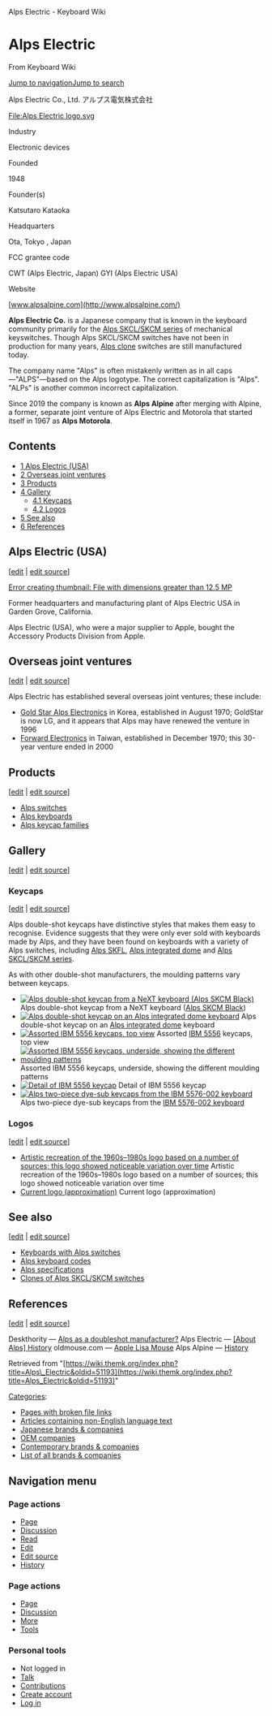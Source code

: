 Alps Electric - Keyboard Wiki

Alps Electric
=============

From Keyboard Wiki 

[Jump to navigation](https://wiki.themk.org/index.php/Alps_Electric#column-one)[Jump to search](https://wiki.themk.org/index.php/Alps_Electric#searchInput)

Alps Electric Co., Ltd.
アルプス電気株式会社

[File:Alps Electric logo.svg](https://wiki.themk.org/index.php?title=Special:Upload&wpDestFile=Alps_Electric_logo.svg "File:Alps Electric logo.svg")

Industry

Electronic devices

Founded

1948

Founder(s)

Katsutaro Kataoka

Headquarters

Ota, Tokyo ,  Japan

FCC grantee code

CWT (Alps Electric, Japan)
GYI (Alps Electric USA)

Website

[www.alpsalpine.com](http://www.alpsalpine.com/)

**Alps Electric Co.** is a Japanese company that is known in the keyboard community primarily for the [Alps SKCL/SKCM series](https://wiki.themk.org/index.php/Alps_SKCL/SKCM_series "Alps SKCL/SKCM series") of mechanical keyswitches. Though Alps SKCL/SKCM switches have not been in production for many years, [Alps clone](https://wiki.themk.org/index.php/Alps_clone "Alps clone") switches are still manufactured today.

The company name "Alps" is often mistakenly written as in all caps—"ALPS"—based on the Alps logotype. The correct capitalization is "Alps".<ref name="Alps-history" /> "ALPs" is another common incorrect capitalization.

Since 2019 the company is known as **Alps Alpine** after merging with Alpine, a former, separate joint venture of Alps Electric and Motorola that started itself in 1967 as **Alps Motorola**.<ref name="AlpsAlpine" />

Contents
--------

*   [1  Alps Electric (USA)](https://wiki.themk.org/index.php/Alps_Electric#Alps_Electric_\(USA\))
*   [2  Overseas joint ventures](https://wiki.themk.org/index.php/Alps_Electric#Overseas_joint_ventures)
*   [3  Products](https://wiki.themk.org/index.php/Alps_Electric#Products)
*   [4  Gallery](https://wiki.themk.org/index.php/Alps_Electric#Gallery)
    *   [4.1  Keycaps](https://wiki.themk.org/index.php/Alps_Electric#Keycaps)
    *   [4.2  Logos](https://wiki.themk.org/index.php/Alps_Electric#Logos)
*   [5  See also](https://wiki.themk.org/index.php/Alps_Electric#See_also)
*   [6  References](https://wiki.themk.org/index.php/Alps_Electric#References)

Alps Electric (USA)
-------------------

\[[edit](https://wiki.themk.org/index.php?title=Alps_Electric&veaction=edit&section=1 "Edit section: Alps Electric (USA)") | [edit source](https://wiki.themk.org/index.php?title=Alps_Electric&action=edit&section=1 "Edit section's source code: Alps Electric (USA)")\]

[Error creating thumbnail: File with dimensions greater than 12.5 MP](https://wiki.themk.org/index.php/File:Alps_Electric_USA_Former_Headquarters_2021.JPG "File:Alps Electric USA Former Headquarters 2021.JPG")

Former headquarters and manufacturing plant of Alps Electric USA in Garden Grove, California.

Alps Electric (USA), who were a major supplier to Apple, bought the Accessory Products Division from Apple.<ref name="oldmouse-Alps-USA" />

Overseas joint ventures
-----------------------

\[[edit](https://wiki.themk.org/index.php?title=Alps_Electric&veaction=edit&section=2 "Edit section: Overseas joint ventures") | [edit source](https://wiki.themk.org/index.php?title=Alps_Electric&action=edit&section=2 "Edit section's source code: Overseas joint ventures")\]

Alps Electric has established several overseas joint ventures; these include:

*   [Gold Star Alps Electronics](https://wiki.themk.org/index.php/Gold_Star_Alps_Electronics "Gold Star Alps Electronics") in Korea, established in August 1970; GoldStar is now LG, and it appears that Alps may have renewed the venture in 1996<ref name="Alps-history" />
*   [Forward Electronics](https://wiki.themk.org/index.php/Forward_Electronics "Forward Electronics") in Taiwan, established in December 1970; this 30-year venture ended in 2000

Products
--------

\[[edit](https://wiki.themk.org/index.php?title=Alps_Electric&veaction=edit&section=3 "Edit section: Products") | [edit source](https://wiki.themk.org/index.php?title=Alps_Electric&action=edit&section=3 "Edit section's source code: Products")\]

*   [Alps switches](https://wiki.themk.org/index.php/Category:Alps_switches "Category:Alps switches")
*   [Alps keyboards](https://wiki.themk.org/index.php/Category:Alps_keyboards "Category:Alps keyboards")
*   [Alps keycap families](https://wiki.themk.org/index.php/Category:Alps_keycap_families "Category:Alps keycap families")

Gallery
-------

\[[edit](https://wiki.themk.org/index.php?title=Alps_Electric&veaction=edit&section=4 "Edit section: Gallery") | [edit source](https://wiki.themk.org/index.php?title=Alps_Electric&action=edit&section=4 "Edit section's source code: Gallery")\]

### Keycaps

\[[edit](https://wiki.themk.org/index.php?title=Alps_Electric&veaction=edit&section=5 "Edit section: Keycaps") | [edit source](https://wiki.themk.org/index.php?title=Alps_Electric&action=edit&section=5 "Edit section's source code: Keycaps")\]

Alps double-shot keycaps have distinctive styles that makes them easy to recognise. Evidence suggests that they were only ever sold with keyboards made by Alps, and they have been found on keyboards with a variety of Alps switches, including [Alps SKFL](https://wiki.themk.org/index.php/Alps_SKFL "Alps SKFL"), [Alps integrated dome](https://wiki.themk.org/index.php/Alps_integrated_dome "Alps integrated dome") and [Alps SKCL/SKCM series](https://wiki.themk.org/index.php/Alps_SKCL/SKCM_series "Alps SKCL/SKCM series").<ref name="keycap-topic" />

As with other double-shot manufacturers, the moulding patterns vary between keycaps.

*   [![Alps double-shot keycap from a NeXT keyboard (Alps SKCM Black)](https://wiki.themk.org/images/thumb/c/c7/Alps_double-shot_--_NeXT_keyboard.jpg/499px-Alps_double-shot_--_NeXT_keyboard.jpg)](https://wiki.themk.org/index.php/File:Alps_double-shot_--_NeXT_keyboard.jpg "Alps double-shot keycap from a NeXT keyboard (Alps SKCM Black)") Alps double-shot keycap from a NeXT keyboard ([Alps SKCM Black](https://wiki.themk.org/index.php/Alps_SKCM_Black "Alps SKCM Black")) 
*   [![Alps double-shot keycap on an Alps integrated dome keyboard](https://wiki.themk.org/images/f/fd/Alps_integrated_dome_--_Alps_mount_square_--_disassembled.jpg)](https://wiki.themk.org/index.php/File:Alps_integrated_dome_--_Alps_mount_square_--_disassembled.jpg "Alps double-shot keycap on an Alps integrated dome keyboard") Alps double-shot keycap on an [Alps integrated dome](https://wiki.themk.org/index.php/Alps_integrated_dome "Alps integrated dome") keyboard 
*   [![Assorted IBM 5556 keycaps, top view](https://wiki.themk.org/images/thumb/e/e0/Alps_double-shot_--_IBM_5556_keycaps_top_assorted.jpg/499px-Alps_double-shot_--_IBM_5556_keycaps_top_assorted.jpg)](https://wiki.themk.org/index.php/File:Alps_double-shot_--_IBM_5556_keycaps_top_assorted.jpg "Assorted IBM 5556 keycaps, top view") Assorted [IBM 5556](https://wiki.themk.org/index.php/IBM_Multistation_Keyboards "IBM Multistation Keyboards") keycaps, top view 
*   [![Assorted IBM 5556 keycaps, underside, showing the different moulding patterns](https://wiki.themk.org/images/thumb/9/9d/Alps_double-shot_--_IBM_5556_keycaps_underside_assorted.jpg/499px-Alps_double-shot_--_IBM_5556_keycaps_underside_assorted.jpg)](https://wiki.themk.org/index.php/File:Alps_double-shot_--_IBM_5556_keycaps_underside_assorted.jpg "Assorted IBM 5556 keycaps, underside, showing the different moulding patterns") Assorted IBM 5556 keycaps, underside, showing the different moulding patterns 
*   [![Detail of IBM 5556 keycap](https://wiki.themk.org/images/thumb/6/69/Alps_double-shot_--_IBM_5556_keycap_underside_detail.jpg/499px-Alps_double-shot_--_IBM_5556_keycap_underside_detail.jpg)](https://wiki.themk.org/index.php/File:Alps_double-shot_--_IBM_5556_keycap_underside_detail.jpg "Detail of IBM 5556 keycap") Detail of IBM 5556 keycap 
*   [![Alps two-piece dye-sub keycaps from the IBM 5576-002 keyboard](https://wiki.themk.org/images/thumb/4/45/Alps_two-piece_dye-sub_keycaps.jpg/499px-Alps_two-piece_dye-sub_keycaps.jpg)](https://wiki.themk.org/index.php/File:Alps_two-piece_dye-sub_keycaps.jpg "Alps two-piece dye-sub keycaps from the IBM 5576-002 keyboard") Alps two-piece dye-sub keycaps from the [IBM 5576-002 keyboard](https://wiki.themk.org/index.php/IBM_5576-002_Keyboard "IBM 5576-002 Keyboard") 

### Logos

\[[edit](https://wiki.themk.org/index.php?title=Alps_Electric&veaction=edit&section=6 "Edit section: Logos") | [edit source](https://wiki.themk.org/index.php?title=Alps_Electric&action=edit&section=6 "Edit section's source code: Logos")\]

*   [Artistic recreation of the 1960s–1980s logo based on a number of sources; this logo showed noticeable variation over time](https://wiki.themk.org/index.php?title=Special:Upload&wpDestFile=Alps_Electric_logo_1960s-1980s.svg "File:Alps Electric logo 1960s-1980s.svg") Artistic recreation of the 1960s–1980s logo based on a number of sources; this logo showed noticeable variation over time 
*   [Current logo (approximation)](https://wiki.themk.org/index.php?title=Special:Upload&wpDestFile=Alps_Electric_logo.svg "File:Alps Electric logo.svg") Current logo (approximation) 

See also
--------

\[[edit](https://wiki.themk.org/index.php?title=Alps_Electric&veaction=edit&section=7 "Edit section: See also") | [edit source](https://wiki.themk.org/index.php?title=Alps_Electric&action=edit&section=7 "Edit section's source code: See also")\]

*   [Keyboards with Alps switches](https://wiki.themk.org/index.php/Category:Keyboards_with_Alps_switches "Category:Keyboards with Alps switches")
*   [Alps keyboard codes](https://wiki.themk.org/index.php/Alps_keyboard_codes "Alps keyboard codes")
*   [Alps specifications](https://wiki.themk.org/index.php/Category:Alps_specifications "Category:Alps specifications")
*   [Clones of Alps SKCL/SKCM switches](https://wiki.themk.org/index.php/Category:Clones_of_Alps_SKCL/SKCM_switches "Category:Clones of Alps SKCL/SKCM switches")

References
----------

\[[edit](https://wiki.themk.org/index.php?title=Alps_Electric&veaction=edit&section=8 "Edit section: References") | [edit source](https://wiki.themk.org/index.php?title=Alps_Electric&action=edit&section=8 "Edit section's source code: References")\]

<references> <ref name="keycap-topic">Deskthority — [Alps as a doubleshot manufacturer?](http://deskthority.net/keyboards-f2/alps-as-a-doubleshot-manufacturer-t7296.html)</ref> <ref name="Alps-history">Alps Electric — [\[About Alps\] History](https://www.alpsalpine.com/e/about/history_alps.html)</ref> <ref name="oldmouse-Alps-USA">oldmouse.com — [Apple Lisa Mouse](http://www.oldmouse.com/mouse/apple/lisa.shtml)</ref> <ref name="AlpsAlpine">Alps Alpine — [History](https://www.alpsalpine.com/e/about/history.html)</ref> </references>

Retrieved from "[https://wiki.themk.org/index.php?title=Alps\_Electric&oldid=51193](https://wiki.themk.org/index.php?title=Alps_Electric&oldid=51193)"

[Categories](https://wiki.themk.org/index.php/Special:Categories "Special:Categories"):

*   [Pages with broken file links](https://wiki.themk.org/index.php/Category:Pages_with_broken_file_links "Category:Pages with broken file links")
*   [Articles containing non-English language text](https://wiki.themk.org/index.php/Category:Articles_containing_non-English_language_text "Category:Articles containing non-English language text")
*   [Japanese brands & companies](https://wiki.themk.org/index.php/Category:Japanese_brands_%26_companies "Category:Japanese brands & companies")
*   [OEM companies](https://wiki.themk.org/index.php/Category:OEM_companies "Category:OEM companies")
*   [Contemporary brands & companies](https://wiki.themk.org/index.php/Category:Contemporary_brands_%26_companies "Category:Contemporary brands & companies")
*   [List of all brands & companies](https://wiki.themk.org/index.php/Category:List_of_all_brands_%26_companies "Category:List of all brands & companies")

Navigation menu
---------------

### Page actions

*   [Page](https://wiki.themk.org/index.php/Alps_Electric "View the content page [c]")
*   [Discussion](https://wiki.themk.org/index.php?title=Talk:Alps_Electric&action=edit&redlink=1 "Discussion about the content page (page does not exist) [t]")
*   [Read](https://wiki.themk.org/index.php/Alps_Electric)
*   [Edit](https://wiki.themk.org/index.php?title=Alps_Electric&veaction=edit "Edit this page [v]")
*   [Edit source](https://wiki.themk.org/index.php?title=Alps_Electric&action=edit "Edit the source code of this page [e]")
*   [History](https://wiki.themk.org/index.php?title=Alps_Electric&action=history "Past revisions of this page [h]")

### Page actions

*   [Page](https://wiki.themk.org/index.php/Alps_Electric "Page")
*   [Discussion](https://wiki.themk.org/index.php?title=Talk:Alps_Electric&action=edit&redlink=1 " (page does not exist)")
*   [More](https://wiki.themk.org/index.php/Alps_Electric#p-cactions)
*   [Tools](https://wiki.themk.org/index.php/Alps_Electric#p-tb "Tools")

### Personal tools

*   Not logged in
*   [Talk](https://wiki.themk.org/index.php/Special:MyTalk "Discussion about edits from this IP address [n]")
*   [Contributions](https://wiki.themk.org/index.php/Special:MyContributions "A list of edits made from this IP address [y]")
*   [Create account](https://wiki.themk.org/index.php?title=Special:CreateAccount&returnto=Alps+Electric "You are encouraged to create an account and log in; however, it is not mandatory")
*   [Log in](https://wiki.themk.org/index.php?title=Special:UserLogin&returnto=Alps+Electric "You are encouraged to log in; however, it is not mandatory [o]")

[](https://wiki.themk.org/index.php/Main_Page) [](https://wiki.themk.org/index.php/Alps_Electric#sidebar "Jump to navigation")[](https://wiki.themk.org/index.php/Alps_Electric#p-personal "user tools")[](https://wiki.themk.org/index.php/Alps_Electric#globalWrapper "back to top")
